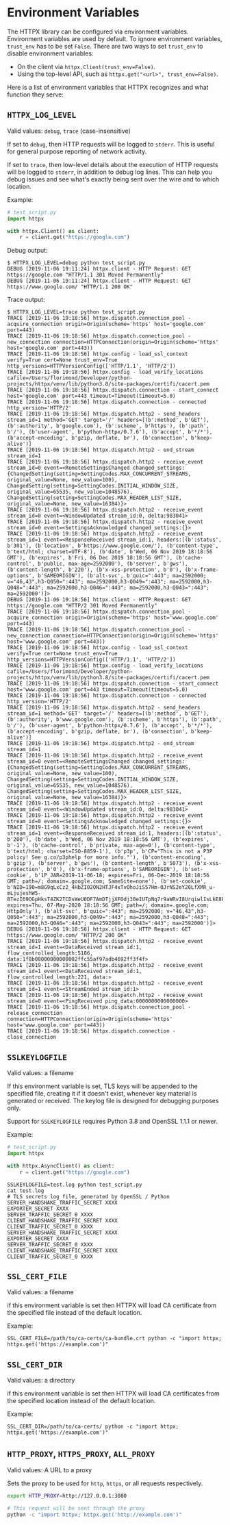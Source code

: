 Environment Variables
=====================

The HTTPX library can be configured via environment variables.
Environment variables are used by default. To ignore environment variables, `trust_env` has to be set `False`. There are two ways to set `trust_env` to disable environment variables:

* On the client via `httpx.Client(trust_env=False)`.
* Using the top-level API, such as `httpx.get("<url>", trust_env=False)`.

Here is a list of environment variables that HTTPX recognizes and what function they serve:

`HTTPX_LOG_LEVEL`
-----------------

Valid values: `debug`, `trace` (case-insensitive)

If set to `debug`, then HTTP requests will be logged to `stderr`. This is useful for general purpose reporting of network activity.

If set to `trace`, then low-level details about the execution of HTTP requests will be logged to `stderr`, in addition to debug log lines. This can help you debug issues and see what's exactly being sent over the wire and to which location.

Example:

```python
# test_script.py
import httpx

with httpx.Client() as client:
    r = client.get("https://google.com")
```

Debug output:

```console
$ HTTPX_LOG_LEVEL=debug python test_script.py
DEBUG [2019-11-06 19:11:24] httpx.client - HTTP Request: GET https://google.com "HTTP/1.1 301 Moved Permanently"
DEBUG [2019-11-06 19:11:24] httpx.client - HTTP Request: GET https://www.google.com/ "HTTP/1.1 200 OK"
```

Trace output:

```console
$ HTTPX_LOG_LEVEL=trace python test_script.py
TRACE [2019-11-06 19:18:56] httpx.dispatch.connection_pool - acquire_connection origin=Origin(scheme='https' host='google.com' port=443)
TRACE [2019-11-06 19:18:56] httpx.dispatch.connection_pool - new_connection connection=HTTPConnection(origin=Origin(scheme='https' host='google.com' port=443))
TRACE [2019-11-06 19:18:56] httpx.config - load_ssl_context verify=True cert=None trust_env=True http_versions=HTTPVersionConfig(['HTTP/1.1', 'HTTP/2'])
TRACE [2019-11-06 19:18:56] httpx.config - load_verify_locations cafile=/Users/florimond/Developer/python-projects/httpx/venv/lib/python3.8/site-packages/certifi/cacert.pem
TRACE [2019-11-06 19:18:56] httpx.dispatch.connection - start_connect host='google.com' port=443 timeout=Timeout(timeout=5.0)
TRACE [2019-11-06 19:18:56] httpx.dispatch.connection - connected http_version='HTTP/2'
TRACE [2019-11-06 19:18:56] httpx.dispatch.http2 - send_headers stream_id=1 method='GET' target='/' headers=[(b':method', b'GET'), (b':authority', b'google.com'), (b':scheme', b'https'), (b':path', b'/'), (b'user-agent', b'python-httpx/0.7.6'), (b'accept', b'*/*'), (b'accept-encoding', b'gzip, deflate, br'), (b'connection', b'keep-alive')]
TRACE [2019-11-06 19:18:56] httpx.dispatch.http2 - end_stream stream_id=1
TRACE [2019-11-06 19:18:56] httpx.dispatch.http2 - receive_event stream_id=0 event=<RemoteSettingsChanged changed_settings:{ChangedSetting(setting=SettingCodes.MAX_CONCURRENT_STREAMS, original_value=None, new_value=100), ChangedSetting(setting=SettingCodes.INITIAL_WINDOW_SIZE, original_value=65535, new_value=1048576), ChangedSetting(setting=SettingCodes.MAX_HEADER_LIST_SIZE, original_value=None, new_value=16384)}>
TRACE [2019-11-06 19:18:56] httpx.dispatch.http2 - receive_event stream_id=0 event=<WindowUpdated stream_id:0, delta:983041>
TRACE [2019-11-06 19:18:56] httpx.dispatch.http2 - receive_event stream_id=0 event=<SettingsAcknowledged changed_settings:{}>
TRACE [2019-11-06 19:18:56] httpx.dispatch.http2 - receive_event stream_id=1 event=<ResponseReceived stream_id:1, headers:[(b':status', b'301'), (b'location', b'https://www.google.com/'), (b'content-type', b'text/html; charset=UTF-8'), (b'date', b'Wed, 06 Nov 2019 18:18:56 GMT'), (b'expires', b'Fri, 06 Dec 2019 18:18:56 GMT'), (b'cache-control', b'public, max-age=2592000'), (b'server', b'gws'), (b'content-length', b'220'), (b'x-xss-protection', b'0'), (b'x-frame-options', b'SAMEORIGIN'), (b'alt-svc', b'quic=":443"; ma=2592000; v="46,43",h3-Q050=":443"; ma=2592000,h3-Q049=":443"; ma=2592000,h3-Q048=":443"; ma=2592000,h3-Q046=":443"; ma=2592000,h3-Q043=":443"; ma=2592000')]>
DEBUG [2019-11-06 19:18:56] httpx.client - HTTP Request: GET https://google.com "HTTP/2 301 Moved Permanently"
TRACE [2019-11-06 19:18:56] httpx.dispatch.connection_pool - acquire_connection origin=Origin(scheme='https' host='www.google.com' port=443)
TRACE [2019-11-06 19:18:56] httpx.dispatch.connection_pool - new_connection connection=HTTPConnection(origin=Origin(scheme='https' host='www.google.com' port=443))
TRACE [2019-11-06 19:18:56] httpx.config - load_ssl_context verify=True cert=None trust_env=True http_versions=HTTPVersionConfig(['HTTP/1.1', 'HTTP/2'])
TRACE [2019-11-06 19:18:56] httpx.config - load_verify_locations cafile=/Users/florimond/Developer/python-projects/httpx/venv/lib/python3.8/site-packages/certifi/cacert.pem
TRACE [2019-11-06 19:18:56] httpx.dispatch.connection - start_connect host='www.google.com' port=443 timeout=Timeout(timeout=5.0)
TRACE [2019-11-06 19:18:56] httpx.dispatch.connection - connected http_version='HTTP/2'
TRACE [2019-11-06 19:18:56] httpx.dispatch.http2 - send_headers stream_id=1 method='GET' target='/' headers=[(b':method', b'GET'), (b':authority', b'www.google.com'), (b':scheme', b'https'), (b':path', b'/'), (b'user-agent', b'python-httpx/0.7.6'), (b'accept', b'*/*'), (b'accept-encoding', b'gzip, deflate, br'), (b'connection', b'keep-alive')]
TRACE [2019-11-06 19:18:56] httpx.dispatch.http2 - end_stream stream_id=1
TRACE [2019-11-06 19:18:56] httpx.dispatch.http2 - receive_event stream_id=0 event=<RemoteSettingsChanged changed_settings:{ChangedSetting(setting=SettingCodes.MAX_CONCURRENT_STREAMS, original_value=None, new_value=100), ChangedSetting(setting=SettingCodes.INITIAL_WINDOW_SIZE, original_value=65535, new_value=1048576), ChangedSetting(setting=SettingCodes.MAX_HEADER_LIST_SIZE, original_value=None, new_value=16384)}>
TRACE [2019-11-06 19:18:56] httpx.dispatch.http2 - receive_event stream_id=0 event=<WindowUpdated stream_id:0, delta:983041>
TRACE [2019-11-06 19:18:56] httpx.dispatch.http2 - receive_event stream_id=0 event=<SettingsAcknowledged changed_settings:{}>
TRACE [2019-11-06 19:18:56] httpx.dispatch.http2 - receive_event stream_id=1 event=<ResponseReceived stream_id:1, headers:[(b':status', b'200'), (b'date', b'Wed, 06 Nov 2019 18:18:56 GMT'), (b'expires', b'-1'), (b'cache-control', b'private, max-age=0'), (b'content-type', b'text/html; charset=ISO-8859-1'), (b'p3p', b'CP="This is not a P3P policy! See g.co/p3phelp for more info."'), (b'content-encoding', b'gzip'), (b'server', b'gws'), (b'content-length', b'5073'), (b'x-xss-protection', b'0'), (b'x-frame-options', b'SAMEORIGIN'), (b'set-cookie', b'1P_JAR=2019-11-06-18; expires=Fri, 06-Dec-2019 18:18:56 GMT; path=/; domain=.google.com; SameSite=none'), (b'set-cookie', b'NID=190=m8G9qLxCz2_4HbZI02ON2HTJF4xTvOhoJiS57Hm-OJrNS2eY20LfXMR_u-mLjujeshW5-BTezI69OGpHksT4ZK2TCDsWeU0DF7AmDTjjXFOdj30eIUTpNq7r9aWRvI8UrqiwlIsLkE8Ee3t5PiIiVdSMUcji7dkavGlMUpkMXU8; expires=Thu, 07-May-2020 18:18:56 GMT; path=/; domain=.google.com; HttpOnly'), (b'alt-svc', b'quic=":443"; ma=2592000; v="46,43",h3-Q050=":443"; ma=2592000,h3-Q049=":443"; ma=2592000,h3-Q048=":443"; ma=2592000,h3-Q046=":443"; ma=2592000,h3-Q043=":443"; ma=2592000')]>
DEBUG [2019-11-06 19:18:56] httpx.client - HTTP Request: GET https://www.google.com/ "HTTP/2 200 OK"
TRACE [2019-11-06 19:18:56] httpx.dispatch.http2 - receive_event stream_id=1 event=<DataReceived stream_id:1, flow_controlled_length:5186, data:1f8b08000000000002ffc55af97adb4692ff3f4f>
TRACE [2019-11-06 19:18:56] httpx.dispatch.http2 - receive_event stream_id=1 event=<DataReceived stream_id:1, flow_controlled_length:221, data:>
TRACE [2019-11-06 19:18:56] httpx.dispatch.http2 - receive_event stream_id=1 event=<StreamEnded stream_id:1>
TRACE [2019-11-06 19:18:56] httpx.dispatch.http2 - receive_event stream_id=0 event=<PingReceived ping_data:0000000000000000>
TRACE [2019-11-06 19:18:56] httpx.dispatch.connection_pool - release_connection connection=HTTPConnection(origin=Origin(scheme='https' host='www.google.com' port=443))
TRACE [2019-11-06 19:18:56] httpx.dispatch.connection - close_connection
```

`SSLKEYLOGFILE`
-----------

Valid values: a filename

If this environment variable is set, TLS keys will be appended to the specified file, creating it if it doesn't exist, whenever key material is generated or received. The keylog file is designed for debugging purposes only.

Support for `SSLKEYLOGFILE` requires Python 3.8 and OpenSSL 1.1.1 or newer.

Example:

```python
# test_script.py
import httpx

with httpx.AsyncClient() as client:
    r = client.get("https://google.com")
```

```console
SSLKEYLOGFILE=test.log python test_script.py
cat test.log
# TLS secrets log file, generated by OpenSSL / Python
SERVER_HANDSHAKE_TRAFFIC_SECRET XXXX
EXPORTER_SECRET XXXX
SERVER_TRAFFIC_SECRET_0 XXXX
CLIENT_HANDSHAKE_TRAFFIC_SECRET XXXX
CLIENT_TRAFFIC_SECRET_0 XXXX
SERVER_HANDSHAKE_TRAFFIC_SECRET XXXX
EXPORTER_SECRET XXXX
SERVER_TRAFFIC_SECRET_0 XXXX
CLIENT_HANDSHAKE_TRAFFIC_SECRET XXXX
CLIENT_TRAFFIC_SECRET_0 XXXX
```

`SSL_CERT_FILE`
-----------

Valid values: a filename

if this environment variable is set then HTTPX will load
CA certificate from the specified file instead of the default
location.

Example:

```console
SSL_CERT_FILE=/path/to/ca-certs/ca-bundle.crt python -c "import httpx; httpx.get('https://example.com')"
```

`SSL_CERT_DIR`
-----------

Valid values: a directory

if this environment variable is set then HTTPX will load
CA certificates from the specified location instead of the default
location.

Example:

```console
SSL_CERT_DIR=/path/to/ca-certs/ python -c "import httpx; httpx.get('https://example.com')"
```

`HTTP_PROXY`, `HTTPS_PROXY`, `ALL_PROXY`
----------------------------------------

Valid values: A URL to a proxy

Sets the proxy to be used for `http`, `https`, or all requests respectively.

```bash
export HTTP_PROXY=http://127.0.0.1:3080

# This request will be sent through the proxy
python -c "import httpx; httpx.get('http://example.com')"
```
